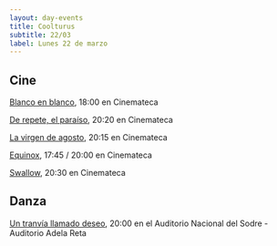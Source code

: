 ```yaml
---
layout: day-events
title: Coolturus
subtitle: 22/03
label: Lunes 22 de marzo
---
```


## Cine

[Blanco en blanco](https://cinemateca.org.uy/peliculas/965), 18:00 en Cinemateca

[De repete, el paraíso](https://cinemateca.org.uy/peliculas/994), 20:20 en Cinemateca

[La virgen de agosto](https://cinemateca.org.uy/peliculas/929), 20:15 en Cinemateca

[Equinox](https://cinemateca.org.uy/peliculas/1135), 17:45 / 20:00 en Cinemateca

[Swallow](https://cinemateca.org.uy/peliculas/991), 20:30 en Cinemateca

## Danza

[Un tranvía llamado deseo](https://sodre.gub.uy/#calendario), 20:00 en el Auditorio Nacional del Sodre - Auditorio Adela Reta